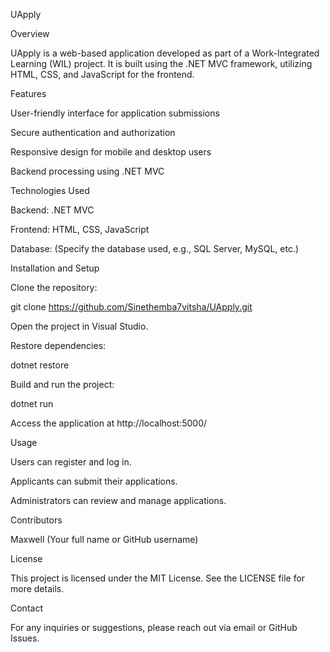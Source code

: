 UApply

Overview

UApply is a web-based application developed as part of a Work-Integrated Learning (WIL) project. It is built using the .NET MVC framework, utilizing HTML, CSS, and JavaScript for the frontend.

Features

User-friendly interface for application submissions

Secure authentication and authorization

Responsive design for mobile and desktop users

Backend processing using .NET MVC

Technologies Used

Backend: .NET MVC

Frontend: HTML, CSS, JavaScript

Database: (Specify the database used, e.g., SQL Server, MySQL, etc.)

Installation and Setup

Clone the repository:

git clone https://github.com/Sinethemba7vitsha/UApply.git

Open the project in Visual Studio.

Restore dependencies:

dotnet restore

Build and run the project:

dotnet run

Access the application at http://localhost:5000/

Usage

Users can register and log in.

Applicants can submit their applications.

Administrators can review and manage applications.

Contributors

Maxwell (Your full name or GitHub username)

License

This project is licensed under the MIT License. See the LICENSE file for more details.

Contact

For any inquiries or suggestions, please reach out via email or GitHub Issues.
